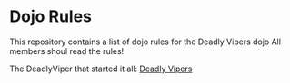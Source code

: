 Dojo Rules
==========

This repository contains a list of dojo rules for the Deadly Vipers dojo
All members shoul read the rules!

The DeadlyViper that started it all: [Deadly Vipers](https://github.com/deadlyvipers)
